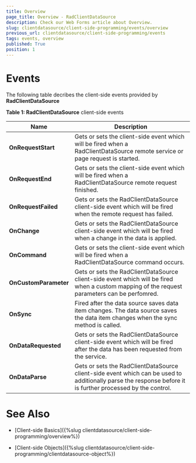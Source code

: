```yaml
---
title: Overview
page_title: Overview - RadClientDataSource
description: Check our Web Forms article about Overview.
slug: clientdatasource/client-side-programming/events/overview
previous_url: clientdatasource/client-side-programming/events
tags: events, overview
published: True
position: 1
---
```


# Events



The following table decribes the client-side events provided by **RadClientDataSource**


**Table 1: RadClientDataSource** client-side events


| Name | Description |
| ------ | ------ |
| **OnRequestStart** |Gets or sets the client-side event which will be fired when a RadClientDataSource remote service or page request is started.|
| **OnRequestEnd** |Gets or sets the client-side event which will be fired when a RadClientDataSource remote request finished.|
| **OnRequestFailed** |Gets or sets the RadClientDataSource client-side event which will be fired when the remote request has failed.|
| **OnChange** |Gets or sets the RadClientDataSource client-side event which will be fired when a change in the data is applied.|
| **OnCommand** |Gets or sets the client-side event which will be fired when a RadClientDataSource command occurs.|
| **OnCustomParameter** |Gets or sets the RadClientDataSource client-side event which will be fired when a custom mapping of the request parameters can be perfomred.|
| **OnSync** |Fired after the data source saves data item changes. The data source saves the data item changes when the sync method is called.|
| **OnDataRequested** |Gets or sets the RadClientDataSource client-side event which will be fired after the data has been requested from the service.|
| **OnDataParse** |Gets or sets the RadClientDataSource client-side event which can be used to additionally parse the response before it is further processed by the control.|

# See Also

 * [Client-side Basics]({%slug clientdatasource/client-side-programming/overview%})

 * [Client-side Objects]({%slug clientdatasource/client-side-programming/clientdatasource-object%})
